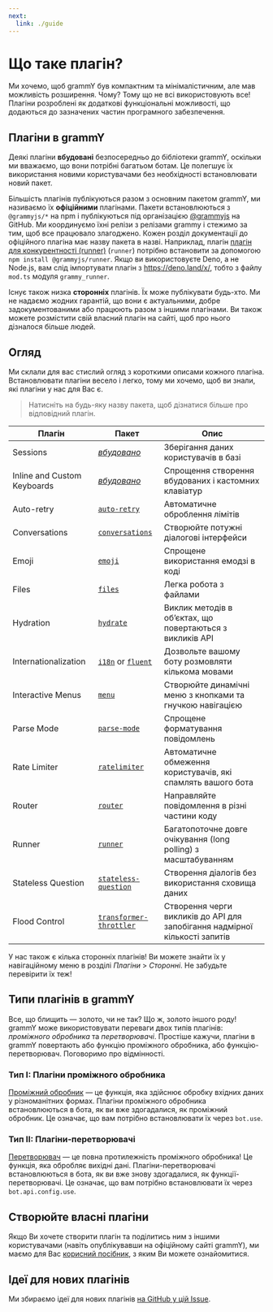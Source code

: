 ```yaml
---
next:
  link: ./guide
---
```


# Що таке плагін?

Ми хочемо, щоб grammY був компактним та мінімалістичним, але мав можливість розширення.
Чому?
Тому що не всі використовують все!
Плагіни розроблені як додаткові функціональні можливості, що додаються до зазначених частин програмного забезпечення.

## Плагіни в grammY

Деякі плагіни **вбудовані** безпосередньо до бібліотеки grammY, оскільки ми вважаємо, що вони потрібні багатьом ботам.
Це полегшує їх використання новими користувачами без необхідності встановлювати новий пакет.

Більшість плагінів публікуються разом з основним пакетом grammY, ми називаємо їх **офіційними** плагінами.
Пакети встановлюються з `@grammyjs/*` на npm і публікуються під організацією [@grammyjs](https://github.com/grammyjs) на GitHub.
Ми координуємо їхні релізи з релізами grammy і стежимо за тим, щоб все працювало злагоджено.
Кожен розділ документації до офіційного плагіна має назву пакета в назві.
Наприклад, плагін [плагін для конкурентності (runner)](./runner) (`runner`) потрібно встановити за допомогою `npm install @grammyjs/runner`.
Якщо ви використовуєте Deno, а не Node.js, вам слід імпортувати плагін з <https://deno.land/x/>, тобто з файлу `mod.ts` модуля `grammy_runner`.

Існує також низка **сторонніх** плагінів.
Їх може публікувати будь-хто.
Ми не надаємо жодних гарантій, що вони є актуальними, добре задокументованими або працюють разом з іншими плагінами.
Ви також можете розмістити свій власний плагін на сайті, щоб про нього дізналося більше людей.

## Огляд

Ми склали для вас стислий огляд з короткими описами кожного плагіна.
Встановлювати плагіни весело і легко, тому ми хочемо, щоб ви знали, які плагіни у нас для Вас є.

> Натисніть на будь-яку назву пакета, щоб дізнатися більше про відповідний плагін.

| Плагін                      | Пакет                                              | Опис                                                                        |
| --------------------------- | -------------------------------------------------- | --------------------------------------------------------------------------- |
| Sessions                    | _[вбудовано](./session)_                           | Зберігання даних користувачів в базі                                        |
| Inline and Custom Keyboards | _[вбудовано](./keyboard)_                          | Спрощення створення вбудованих і кастомних клавіатур                        |
| Auto-retry                  | [`auto-retry`](./auto-retry)                       | Автоматичне оброблення лімітів                                              |
| Conversations               | [`conversations`](./conversations)                 | Створюйте потужні діалогові інтерфейси                                      |
| Emoji                       | [`emoji`](./emoji)                                 | Спрощене використання емодзі в коді                                         |
| Files                       | [`files`](./files)                                 | Легка робота з файлами                                                      |
| Hydration                   | [`hydrate`](./hydrate)                             | Виклик методів в обʼєктах, що повертаються з викликів API                   |
| Internationalization        | [`i18n`](./i18n) or [`fluent`](./fluent)           | Дозвольте вашому боту розмовляти кількома мовами                            |
| Interactive Menus           | [`menu`](./menu)                                   | Створюйте динамічні меню з кнопками та гнучкою навігацією                   |
| Parse Mode                  | [`parse-mode`](./parse-mode)                       | Спрощене форматування повідомлень                                           |
| Rate Limiter                | [`ratelimiter`](./ratelimiter)                     | Автоматичне обмеження користувачів, які спамлять вашого бота                |
| Router                      | [`router`](./router)                               | Направляйте повідомлення в різні частини коду                               |
| Runner                      | [`runner`](./runner)                               | Багатопоточне довге очікування (long polling) з масштабуванням              |
| Stateless Question          | [`stateless-question`](./stateless-question)       | Створення діалогів без використання сховища даних                           |
| Flood Control               | [`transformer-throttler`](./transformer-throttler) | Створення черги викликів до API для запобігання надмірної кількості запитів |

У нас також є кілька сторонніх плагінів!
Ви можете знайти їх у навігаційному меню в розділі _Плагіни_ > _Сторонні_.
Не забудьте перевірити їх теж!

## Типи плагінів в grammY

Все, що блищить — золото, чи не так?
Що ж, золото іншого роду!
grammY може використовувати переваги двох типів плагінів: _проміжного обробника_ та _перетворювачі_.
Простіше кажучи, плагіни в grammY повертають або функцію проміжного обробника, або функцію-перетворювач.
Поговоримо про відмінності.

### Тип I: Плагіни проміжного обробника

[Проміжний обробник](../guide/middleware) — це функція, яка здійснює обробку вхідних даних у різноманітних формах.
Плагіни проміжного обробника встановлюються в бота, як ви вже здогадалися, як проміжний обробник.
Це означає, що вам потрібно встановлювати їх через `bot.use`.

### Тип II: Плагіни-перетворювачі

[Перетворювач](../advanced/transformers) — це повна протилежність проміжного обробника!
Це функція, яка обробляє вихідні дані.
Плагіни-перетворювачі встановлюються в бота, як ви вже знову здогадалися, як функції-перетворювачі.
Це означає, що вам потрібно встановлювати їх через `bot.api.config.use`.

## Створюйте власні плагіни

Якщо Ви хочете створити плагін та поділитись ним з іншими користувачами (навіть опублікувавши на офіційному сайті grammY), ми маємо для Вас [корисний посібник](./guide), з яким Ви можете ознайомитися.

## Ідеї для нових плагінів

Ми збираємо ідеї для нових плагінів [на GitHub у цій Issue](https://github.com/grammyjs/grammY/issues/110).
